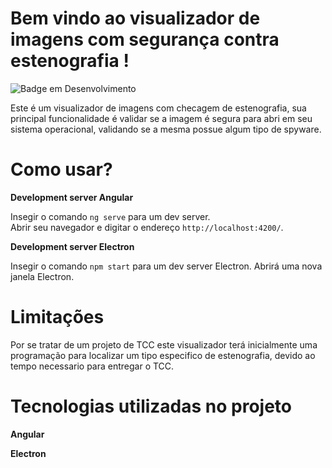 # Bem vindo ao visualizador de imagens com segurança contra estenografia !
![Badge em Desenvolvimento](http://img.shields.io/static/v1?label=STATUS&message=EM%20DESENVOLVIMENTO&color=GREEN&style=for-the-badge) 

Este é um visualizador de imagens com checagem de estenografia, sua principal funcionalidade é validar se a imagem é segura para abri em seu sistema operacional, validando se a mesma possue algum tipo de spyware.
# Como usar?
**Development server Angular**

  Insegir o comando  `ng serve` para um dev server.  
  Abrir seu navegador e digitar o endereço `http://localhost:4200/`.
  
**Development server Electron**

  Insegir o comando  `npm start` para um dev server Electron. 
  Abrirá uma nova janela Electron.
# Limitações
Por se tratar de um projeto de TCC este visualizador terá inicialmente uma programação para localizar um tipo especifico de estenografia, devido ao tempo necessario para entregar o TCC. 
# Tecnologias utilizadas no projeto
  **Angular**
  
  **Electron**
